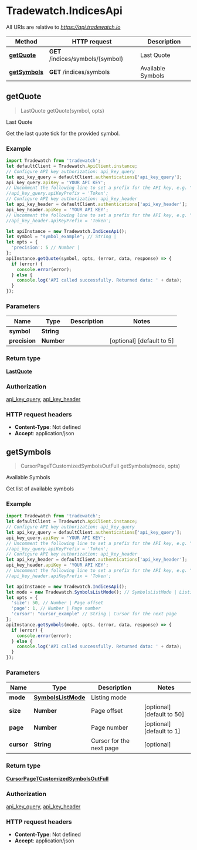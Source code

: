 # Tradewatch.IndicesApi

All URIs are relative to *https://api.tradewatch.io*

Method | HTTP request | Description
------------- | ------------- | -------------
[**getQuote**](IndicesApi.md#getQuote) | **GET** /indices/symbols/{symbol} | Last Quote
[**getSymbols**](IndicesApi.md#getSymbols) | **GET** /indices/symbols | Available Symbols



## getQuote

> LastQuote getQuote(symbol, opts)

Last Quote

Get the last quote tick for the provided symbol.

### Example

```javascript
import Tradewatch from 'tradewatch';
let defaultClient = Tradewatch.ApiClient.instance;
// Configure API key authorization: api_key_query
let api_key_query = defaultClient.authentications['api_key_query'];
api_key_query.apiKey = 'YOUR API KEY';
// Uncomment the following line to set a prefix for the API key, e.g. "Token" (defaults to null)
//api_key_query.apiKeyPrefix = 'Token';
// Configure API key authorization: api_key_header
let api_key_header = defaultClient.authentications['api_key_header'];
api_key_header.apiKey = 'YOUR API KEY';
// Uncomment the following line to set a prefix for the API key, e.g. "Token" (defaults to null)
//api_key_header.apiKeyPrefix = 'Token';

let apiInstance = new Tradewatch.IndicesApi();
let symbol = "symbol_example"; // String | 
let opts = {
  'precision': 5 // Number | 
};
apiInstance.getQuote(symbol, opts, (error, data, response) => {
  if (error) {
    console.error(error);
  } else {
    console.log('API called successfully. Returned data: ' + data);
  }
});
```

### Parameters


Name | Type | Description  | Notes
------------- | ------------- | ------------- | -------------
 **symbol** | **String**|  | 
 **precision** | **Number**|  | [optional] [default to 5]

### Return type

[**LastQuote**](LastQuote.md)

### Authorization

[api_key_query](../README.md#api_key_query), [api_key_header](../README.md#api_key_header)

### HTTP request headers

- **Content-Type**: Not defined
- **Accept**: application/json


## getSymbols

> CursorPageTCustomizedSymbolsOutFull getSymbols(mode, opts)

Available Symbols

Get list of available symbols

### Example

```javascript
import Tradewatch from 'tradewatch';
let defaultClient = Tradewatch.ApiClient.instance;
// Configure API key authorization: api_key_query
let api_key_query = defaultClient.authentications['api_key_query'];
api_key_query.apiKey = 'YOUR API KEY';
// Uncomment the following line to set a prefix for the API key, e.g. "Token" (defaults to null)
//api_key_query.apiKeyPrefix = 'Token';
// Configure API key authorization: api_key_header
let api_key_header = defaultClient.authentications['api_key_header'];
api_key_header.apiKey = 'YOUR API KEY';
// Uncomment the following line to set a prefix for the API key, e.g. "Token" (defaults to null)
//api_key_header.apiKeyPrefix = 'Token';

let apiInstance = new Tradewatch.IndicesApi();
let mode = new Tradewatch.SymbolsListMode(); // SymbolsListMode | Listing mode
let opts = {
  'size': 50, // Number | Page offset
  'page': 1, // Number | Page number
  'cursor': "cursor_example" // String | Cursor for the next page
};
apiInstance.getSymbols(mode, opts, (error, data, response) => {
  if (error) {
    console.error(error);
  } else {
    console.log('API called successfully. Returned data: ' + data);
  }
});
```

### Parameters


Name | Type | Description  | Notes
------------- | ------------- | ------------- | -------------
 **mode** | [**SymbolsListMode**](.md)| Listing mode | 
 **size** | **Number**| Page offset | [optional] [default to 50]
 **page** | **Number**| Page number | [optional] [default to 1]
 **cursor** | **String**| Cursor for the next page | [optional] 

### Return type

[**CursorPageTCustomizedSymbolsOutFull**](CursorPageTCustomizedSymbolsOutFull.md)

### Authorization

[api_key_query](../README.md#api_key_query), [api_key_header](../README.md#api_key_header)

### HTTP request headers

- **Content-Type**: Not defined
- **Accept**: application/json


